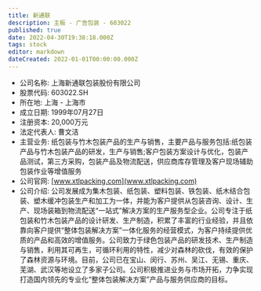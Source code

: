 ```yaml
---
title: 新通联
description: 主板 - 广告包装 - 603022
published: true
date: 2022-04-30T19:38:18.000Z
tags: stock
editor: markdown
dateCreated: 2022-01-01T00:00:00.000Z
---
```


- 公司名称: 上海新通联包装股份有限公司
- 股票代码: 603022.SH
- 所在地: 上海 - 上海市
- 成立日期: 1999年07月27日
- 注册资本: 20,000万元
- 法定代表人: 曹文洁
- 主营业务: 纸包装与竹木包装产品的生产与销售，主要产品与服务包括:纸包装产品与竹木包装产品的研发，生产与销售;客户包装方案设计与优化，包装产品测试，第三方采购，包装产品及物流配送，供应商库存管理及客户现场辅助包装作业等增值服务
- 公司官网: [www.xtlpacking.com](www.xtlpacking.com)
- 公司介绍: 公司发展成为集木包装、纸包装、塑料包装、铁包装、纸木结合包装、塑木缓冲包装生产和加工为一体，并能为客户提供从包装咨询、设计、生产、现场装箱到物流配送“一站式”解决方案的生产服务型企业。公司专注于纸包装和竹木包装产品的设计研发、生产制造，积累了丰富的行业经验，并且依靠向客户提供“整体包装解决方案”一体化服务的经营模式，为客户持续提供优质的产品和高效的增值服务。公司致力于绿色包装产品的研发技术、生产制造与销售，利用其可再生，可循环利用的特性，减少对森林的砍伐，有效的保护了森林资源与环境。目前，公司已在宝山、闵行、苏州、吴江、无锡、重庆、芜湖、武汉等地设立了多家子公司。公司积极推进业务与市场开拓，力争实现打造国内领先的专业化“整体包装解决方案”产品与服务供应商的目标。


